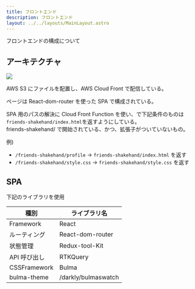 ```yaml
---
title: フロントエンド
description: フロントエンド
layout: ../../layouts/MainLayout.astro
---
```


フロントエンドの構成について

## アーキテクチャ

![](../../drawio-assets/architechture-frontend.png)

AWS S3 にファイルを配置し、AWS Cloud Front で配信している。

ページは React-dom-router を使った SPA で構成されている。

SPA 用のパスの解決に Cloud Front Function を使い、で下記条件のものは`friends-shakehand/index.html`を返すようにしている。  
friends-shakehand/ で開始されている、かつ、拡張子がついていないもの。

例)

- `/friends-shakehand/profile` -> `friends-shakehand/index.html` を返す
- `/friends-shakehand/style.css` -> `friends-shakehand/style.css` を返す

## SPA

下記のライブラリを使用

| 種別         | ライブラリ名        |
| ------------ | ------------------- |
| Framework    | React               |
| ルーティング | React-dom-router    |
| 状態管理     | Redux-tool-Kit      |
| API 呼び出し | RTKQuery            |
| CSSFramework | Bulma               |
| bulma-theme  | /darkly/bulmaswatch |
